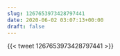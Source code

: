 ```yaml
---
slug: 1267653973428797441
date: 2020-06-02 03:07:13+00:00
draft: false
---
```


{{< tweet 1267653973428797441 >}}
